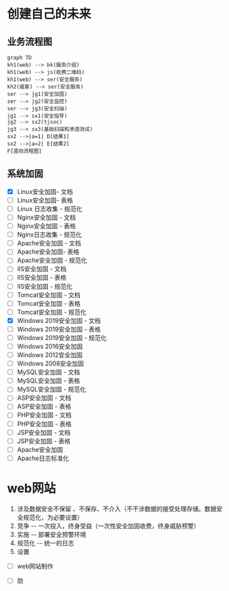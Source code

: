 # 创建自己的未来

## 业务流程图

```mermaid
graph TD
kh1(web) --> bk(服务介绍)
kh1(web) --> js(收费二维码)
kh1(web) --> ser(安全服务)
kh2(威客) --> ser(安全服务)
ser --> jg1(安全加固)
ser --> jg2(安全监控)
ser --> jg3(安全扫描)
jg1 --> sx1(安全指导)
jg2 --> sx2(tjsoc)
jg3 --> sx3(基础扫描和渗透测试)
sx2 -->|a=1| D[结果1]
sx2 -->|a=2| E[结果2]
F[竖向流程图]
```



## 系统加固

- [x] Linux安全加固- 文档
- [ ] Linux安全加固- 表格
- [ ] Linux 日志收集 - 规范化
- [ ] Nginx安全加固 - 文档
- [ ] Nginx安全加固 - 表格
- [ ] Nginx日志收集 - 规范化
- [ ] Apache安全加固 - 文档
- [ ] Apache安全加固- 表格
- [ ] Apache安全加固 - 规范化
- [ ] IIS安全加固 - 文档
- [ ] IIS安全加固 - 表格
- [ ] IIS安全加固 - 规范化
- [ ] Tomcat安全加固 - 文档
- [ ] Tomcat安全加固 - 表格
- [ ] Tomcat安全加固 -  规范化
- [x] Windows 2019安全加固 - 文档
- [ ] Windows 2019安全加固 - 表格
- [ ] Windows 2019安全加固 - 规范化
- [ ] Windows 2016安全加固
- [ ] Windows 2012安全加固
- [ ] Windows 2008安全加固
- [ ] MySQL安全加固 - 文档
- [ ] MySQL安全加固 - 表格
- [ ] MySQL安全加固 - 规范化
- [ ] ASP安全加固 - 文档
- [ ] ASP安全加固 - 表格
- [ ] PHP安全加固 - 文档
- [ ] PHP安全加固 - 表格
- [ ] JSP安全加固 - 文档
- [ ] JSP安全加固 - 表格
- [ ] Apache安全加固
- [ ] Apache日志标准化

# web网站

1. 涉及数据安全不保留 、不保存、不介入（不干涉数据的接受处理存储。数据安全规范化，为必要设置）
2. 竞争 -- 一次投入，终身受益（一次性安全加固收费，终身威胁预警）
3. 实施 -- 部署安全预警环境
4. 规范化 -- 统一的日志
5. 设置

- [ ] web网站制作
- [ ]  防



